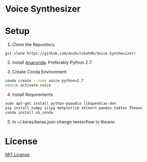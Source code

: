 Voice Synthesizer
=====================================

Setup
=====================================

1. Clone the Repository.
```shell
git clone https://github.com/anshulshah96/Voice-Synthesizer/
```

2. Install [Anaconda](https://www.continuum.io/downloads#linux). Preferably Python 2.7.

3. Create Conda Environment
```bash
conda create --name voice python=2.7
source activate voice
```

4. Install Requirements
```bash
sudo apt-get install python-pyaudio libopenblas-dev
pip install numpy scipy matplotlib sklearn pandas tables Theano
conda install nb_conda
```

5. In ~/.keras/keras.json change tensorflow to theano

License
=========
[MIT License](https://anshul.mit-license.org/)
